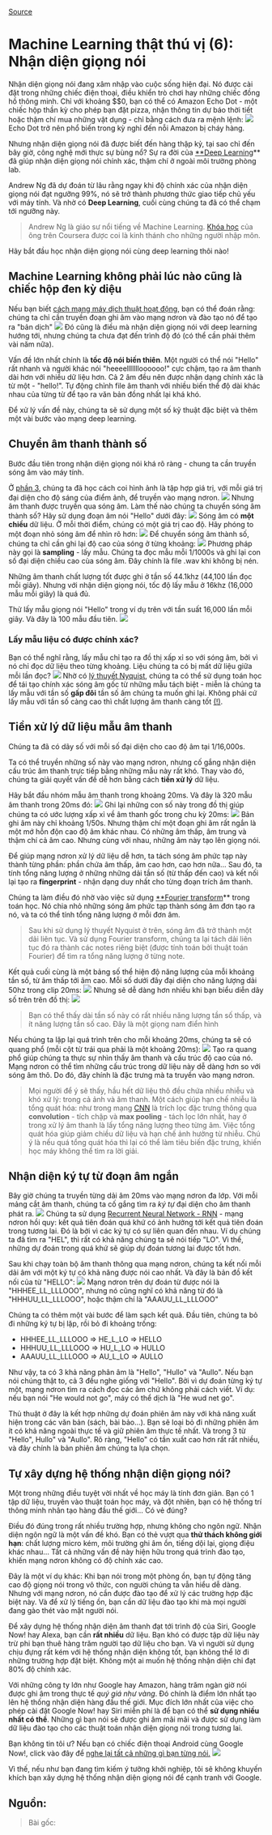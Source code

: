 

[Source](https://viblo.asia:443/p/machine-learning-that-thu-vi-6-nhan-dien-giong-noi-1Je5E8DylnL "Permalink to Machine Learning thật thú vị (6): Nhận diện giọng nói")

# Machine Learning thật thú vị (6): Nhận diện giọng nói

Nhận diện giọng nói đang xâm nhập vào cuộc sống hiện đại. Nó được cài đặt trong những chiếc điện thoại, điều khiển trò chơi hay những chiếc đồng hồ thông minh. Chỉ với khoảng $$0, bạn có thể có Amazon Echo Dot - một chiếc hộp thần kỳ cho phép bạn đặt pizza, nhận thông tin dự báo thời tiết hoặc thậm chí mua những vật dụng - chỉ bằng cách đưa ra mệnh lệnh: ![][1] Echo Dot trở nên phổ biến trong kỳ nghỉ đến nỗi Amazon bị cháy hàng.

Nhưng nhận diện giọng nói đã được biết đến hàng thập kỷ, tại sao chỉ đến bây giờ, công nghệ mới thực sự bùng nổ? Sự ra đời của [**Deep Learning][2]** đã giúp nhận diện giọng nói chính xác, thậm chí ở ngoài môi trường phòng lab.

Andrew Ng đã dự đoán từ lâu rằng ngay khi độ chính xác của nhận diện giọng nói đạt ngưỡng 99%, nó sẽ trở thành phương thức giao tiếp chủ yếu với máy tính. Và nhờ có **Deep Learning**, cuối cùng chúng ta đã có thể chạm tới ngưỡng này.

> Andrew Ng là giáo sư nổi tiếng về Machine Learning. [Khóa học][3] của ông trên Coursera được coi là kinh thánh cho những người nhập môn.

Hãy bắt đầu học nhận diện giọng nói cùng deep learning thôi nào!

## Machine Learning không phải lúc nào cũng là chiếc hộp đen kỳ diệu

Nếu bạn biết [cách mạng máy dịch thuật hoạt động][4], bạn có thể đoán rằng: chúng ta chỉ cần truyền đoạn ghi âm vào mạng nơron và đào tạo nó để tạo ra "bản dịch" ![][5] Đó cũng là điều mà nhận diện giọng nói với deep learning hướng tới, nhưng chúng ta chưa đạt đến trình độ đó (có thể cần phải thêm vài năm nữa).

Vấn đề lớn nhất chính là **tốc độ nói biến thiên**. Một người có thể nói "Hello" rất nhanh và người khác nói "heeeellllllloooooo!" cực chậm, tạo ra âm thanh dài hơn với nhiều dữ liệu hơn. Cả 2 âm đều nên được nhận dạng chính xác là từ một - "hello!". Tự động chỉnh file âm thanh với nhiều biến thể độ dài khác nhau của từng từ để tạo ra văn bản đồng nhất lại khá khó.

Để xử lý vấn đề này, chúng ta sẽ sử dụng một số kỹ thuật đặc biệt và thêm một vài bước vào mạng deep learning.

## Chuyển âm thanh thành số

Bước đầu tiên trong nhận diện giọng nói khá rõ ràng - chung ta cần truyền sóng âm vào máy tính.

Ở [phần 3][6], chúng ta đã học cách coi hình ảnh là tập hợp giá trị, với mỗi giá trị đại diện cho độ sáng của điểm ảnh, để truyền vào mạng nơron. ![][7] Nhưng âm thanh được truyền qua sóng âm. Làm thế nào chúng ta chuyển sóng âm thành số? Hãy sử dụng đoạn âm nói "Hello" dưới đây: ![][8] Sóng âm có **một chiều** dữ liệu. Ở mỗi thời điểm, chúng có một giá trị cao độ. Hãy phóng to một đoạn nhỏ sóng âm để nhìn rõ hơn: ![][9] Để chuyển sóng âm thành số, chúng ta chỉ cần ghi lại độ cao của sóng ở từng khoảng: ![][10] Phương pháp này gọi là **sampling** \- lấy mẫu. Chúng ta đọc mẫu mỗi 1/1000s và ghi lại con số đại diện chiều cao cùa sóng âm. Đây chính là file .wav khi không bị nén.

Những âm thanh chất lượng tốt được ghi ở tần số 44.1khz (44,100 lần đọc mỗi giây). Nhưng với nhận diện giọng nói, tốc độ lấy mẫu ở 16khz (16,000 mẫu mỗi giây) là quá đủ.

Thử lấy mẫu giọng nói "Hello" trong ví dụ trên với tần suất 16,000 lần mỗi giây. Và đây là 100 mẫu đầu tiên. ![][11]

### Lấy mẫu liệu có được chính xác?

Bạn có thể nghĩ rằng, lấy mẫu chỉ tạo ra đồ thị xấp xỉ so với sóng âm, bởi vì nó chỉ đọc dữ liệu theo từng khoảng. Liệu chúng ta có bị mất dữ liệu giữa mỗi lần đọc? ![][12] Nhờ có [lý thuyết Nyquist][13], chúng ta có thể sử dụng toán học để tái tạo chính xác sóng âm gốc từ những mẫu tách biệt - miễn là chúng ta lấy mẫu với tần số **gấp đôi** tần số âm chúng ta muốn ghi lại. Không phải cứ lấy mẫu với tần số càng cao thì chất lượng âm thanh càng tốt [(!)][14].

## Tiền xử lý dữ liệu mẫu âm thanh

Chúng ta đã có dãy số với mỗi số đại diện cho cao độ âm tại 1/16,000s.

Ta có thể truyền những số này vào mạng nơron, nhưng cố gắng nhận diện cấu trúc âm thanh trực tiếp bằng những mẫu này rất khó. Thay vào đó, chúng ta giải quyết vấn đề dễ hơn bằng cách **tiền xử lý** dữ liệu.

Hãy bắt đầu nhóm mẫu âm thanh trong khoảng 20ms. Và đây là 320 mẫu âm thanh trong 20ms đó: ![][15] Ghi lại những con số này trong đồ thị giúp chúng ta có ước lượng xấp xỉ về âm thanh gốc trong chu kỳ 20ms: ![][16] Bản ghi âm này chỉ khoảng 1/50s. Nhưng thậm chí một đoạn ghi âm rất ngắn là một mớ hỗn độn cao độ âm khác nhau. Có những âm thấp, âm trung và thậm chí cả âm cao. Nhưng cùng với nhau, những âm này tạo lên giọng nói.

Để giúp mạng nơron xử lý dữ liệu dễ hơn, ta tách sóng âm phức tạp này thành từng phần: phần chứa âm thấp, âm cao hơn, cao hơn nữa... Sau đó, ta tính tổng năng lượng ở những những dải tần số (từ thấp đến cao) và kết nối lại tạo ra **fingerprint** \- nhận dạng duy nhất cho từng đoạn trích âm thanh.

Chúng ta làm điều đó nhờ vào việc sử dụng [**Fourier transform][17]** trong toán học. Nó chia nhỏ những sóng âm phức tạp thành sóng âm đơn tạo ra nó, và ta có thể tính tổng năng lượng ở mỗi đơn âm.

> Sau khi sử dụng lý thuyết Nyquist ở trên, sóng âm đã trở thành một dải liên tục. Và sử dụng Fourier transform, chúng ta lại tách dải liên tục đó ra thành các notes riêng biệt (được tính toán bởi thuật toán Fourier) để tìm ra tổng năng lượng ở từng note.

Kết quả cuối cùng là một bảng số thể hiện độ năng lượng của mỗi khoảng tần số, từ âm thấp tới âm cao. Mỗi số dưới đây đại diện cho năng lượng dải 50hz trong clip 20ms: ![][18] Nhưng sẽ dễ dàng hơn nhiều khi bạn biểu diễn dãy số trên trên đồ thị: ![][19]

> Bạn có thể thấy dài tần số này có rất nhiều năng lượng tần số thấp, và ít năng lượng tần số cao. Đây là một giọng nam điển hình

Nếu chúng ta lặp lại quá trình trên cho mỗi khoảng 20ms, chúng ta sẽ có quang phổ (mỗi cột từ trái qua phải là một khoảng 20ms): ![][20] Tạo ra quang phổ giúp chúng ta thực sự nhìn thấy âm thanh và cấu trúc độ cao của nó. Mạng nơron có thể tìm những cấu trúc trong dữ liệu này dễ dàng hơn so với sóng âm thô. Do đó, đây chính là đặc trưng mà ta truyền vào mạng nơron.

> Mọi người để ý sẽ thấy, hầu hết dữ liệu thô đều chứa nhiều nhiễu và khó xử lý: trong cả ảnh và âm thanh. Một cách giúp hạn chế nhiễu là tổng quát hóa: như trong mạng [CNN][21] là trích lọc đặc trưng thông qua **convolution** \- tích chập và **max pooling** \- tách lọc lớn nhất, hay ở trong xử lý âm thanh là lấy tổng năng lượng theo từng âm. Việc tổng quát hóa giúp giảm chiều dữ liệu và hạn chế ảnh hưởng từ nhiễu. Chú ý là nếu quá tổng quát hóa thì lại có thể làm tiêu biến đặc trưng, khiến học máy không thể tìm ra lời giải.

## Nhận diện ký tự từ đoạn âm ngắn

Bây giờ chúng ta truyền từng dải âm 20ms vào mạng nơron đa lớp. Với mỗi mảng cắt âm thanh, chúng ta cố gắng tìm ra _ký tự_ đại diện cho âm thanh phát ra. ![][22] Chúng ta sử dụng [Recurrent Neural Network - RNN][23] \- mạng nơron hồi quy: kết quả tiên đoán quá khứ có ảnh hưởng tới kết quả tiên đoán trong tương lai. Đó là bởi vì các ký tự có sự liên quan đến nhau. Ví dụ chúng ta đã tìm ra "HEL", thì rất có khả năng chúng ta sẽ nói tiếp "LO". Vì thế, những dự đoán trong quá khứ sẽ giúp dự đoán tương lai được tốt hơn.

Sau khi chạy toàn bộ âm thanh thông qua mạng nơron, chúng ta kết nối mỗi dải âm với một ký tự có khả năng được nói cao nhất. Và đây là bản đồ kết nối của từ "HELLO": ![][24] Mạng nơron trên dự đoán từ được nói là "HHHEE_LL_LLLOOO", nhưng nó cũng nghĩ có khả năng từ đó là "HHHUU_LL_LLLOOO", hoặc thậm chí là "AAAUU_LL_LLLOOO"

Chúng ta có thêm một vài bước để làm sạch kết quả. Đầu tiên, chúng ta bỏ đi những ký tự bị lặp, rồi bỏ đi khoảng trống:

* HHHEE_LL_LLLOOO => HE_L_LO => HELLO
* HHHUU_LL_LLLOOO => HU_L_LO => HULLO
* AAAUU_LL_LLLOOO => AU_L_LO => AULLO

Như vậy, ta có 3 khả năng phân âm là "Hello", "Hullo" và "Aullo". Nếu bạn nói chúng thật to, cả 3 đều nghe giống với "Hello". Bởi vì dự đoán từng ký tự một, mạng nơron tìm ra cách đọc các âm chứ không phải cách viết. Ví dụ: nếu bạn nói "He would not go", máy có thể dịch là "He wud net go".

Thủ thuật ở đây là kết hợp những dự đoán phiên âm này với khả năng xuất hiện trong các văn bản (sách, bài bảo...). Bạn sẽ loại bỏ đi những phiên âm ít có khả năng ngoài thực tế và giữ phiên âm thực tế nhất. Và trong 3 từ "Hello", Hullo" và "Aullo". Rõ ràng, "Hello" có tần xuất cao hơn rất rất nhiều, và đây chính là bản phiên âm chúng ta lựa chọn.

## Tự xây dựng hệ thống nhận diện giọng nói?

Một trong những điều tuyệt vời nhất về học máy là tính đơn giản. Bạn có 1 tập dữ liệu, truyền vào thuật toán học máy, và đột nhiên, bạn có hệ thống trí thông minh nhân tạo hàng đầu thế giới... Có vẻ đúng?

Điều đó đúng trong rất nhiều trường hợp, nhưng không cho ngôn ngữ. Nhận diện ngôn ngữ là một vấn đề khó. Bạn có thẻ vượt qua **thử thách không giới hạn**: chất lượng micro kém, môi trường ghi âm ồn, tiếng dội lại, giọng điệu khác nhau... Tất cả những vấn đề này hiện hữu trong quá trình đào tạo, khiến mạng nơron không có độ chính xác cao.

Đây là một ví dụ khác: Khi bạn nói trong một phòng ồn, bạn tự động tăng cao độ giọng nói trong vô thức, con người chúng ta vẫn hiểu dễ dàng. Nhưng với mạng nơron, nó cần được đào tạo để xử lý các trường hợp đặc biệt này. Và để xử lý tiếng ồn, bạn cần dữ liệu đào tạo khi mà mọi người đang gào thét vào mặt người nói.

Để xây dựng hệ thống nhận diện âm thanh đạt tới trình độ của Siri, Google Now! hay Alexa, bạn cần **rất nhiều** dữ liệu. Bạn khó có được tập dữ liệu này trừ phi bạn thuê hàng trăm người tạo dữ liệu cho bạn. Và vì người sử dụng chịu đựng rất kém với hệ thống nhận diện không tốt, bạn không thể lờ đi những trường hợp đặt biệt. Không một ai muốn hệ thống nhận diện chỉ đạt 80% độ chính xác.

Với những công ty lớn như Google hay Amazon, hàng trăm ngàn giờ nói được ghi âm trong thực tế _quý giá như vàng_. Đó chính là điểm lớn nhất tạo lên hệ thống nhận diện hàng đầu thế giới. Mục đích lớn nhất của việc cho phép cài đặt Google Now! hay Siri miễn phí là để bạn có thể **sử dụng nhiều nhất có thể**. Những gì bạn nói sẽ được ghi âm mãi mãi và được sử dụng làm dữ liệu đào tạo cho các thuật toán nhận diện giọng nói trong tương lai.

Bạn không tin tôi ư? Nếu bạn có chiếc điện thoại Android cùng Google Now!, click vào đây để [nghe lại tất cả những gì bạn từng nói.][25] ![][26]

Vì thế, nếu như bạn đang tìm kiếm ý tưởng khởi nghiệp, tôi sẽ không khuyến khích bạn xây dựng hệ thống nhận diện giọng nói để cạnh tranh với Google.

## Nguồn:

> Bài gốc: 

[1]: https://viblo.asia/uploads/5fb2289d-cf78-474d-910e-2cce87f44f7a.jpeg
[2]: https://viblo.asia/p/machine-learning-that-thu-vi-2-tu-dong-tao-game-mario-WAyK81o9ZxX#viet-ra-mot-cau-chuyen-6
[3]: https://www.coursera.org/learn/machine-learning
[4]: https://viblo.asia/p/machine-learning-that-thu-vi-5-dich-ngon-ngu-va-mo-ta-anh-Eb85oJnml2G#dich-tot-hon-va-tiet-kiem-nguon-luc-hon-8
[5]: https://viblo.asia/uploads/ee7dd847-122f-4a4d-beb1-d70120a84bfd.png
[6]: https://viblo.asia/p/machine-learning-that-thu-vi-3-nhan-dien-chim-trong-anh-vyDZOX1xlwj
[7]: https://viblo.asia/uploads/full/c68ba5df-b214-4fa0-9a2b-4318e28c1e78.gif
[8]: https://viblo.asia/uploads/665c9da1-ff8d-47f0-89c9-58a03492db5a.png
[9]: https://viblo.asia/uploads/f6e4281c-03b8-4f26-a6fd-12e518487adc.png
[10]: https://viblo.asia/uploads/full/8aa7d1b4-903f-449a-9fb1-d8b8edb479b9.gif
[11]: https://viblo.asia/uploads/276438ac-9567-40f2-883b-25da7b2334e0.png
[12]: https://viblo.asia/uploads/ebaa10bc-431b-44c1-9ff8-79b2aea08661.png
[13]: https://en.wikipedia.org/wiki/Nyquist%E2%80%93Shannon_sampling_theorem
[14]: https://gizmodo.com/dont-buy-what-neil-young-is-selling-1678446860
[15]: https://viblo.asia/uploads/4b0534da-c610-4410-85b8-6313585234b0.png
[16]: https://viblo.asia/uploads/0dc3a38e-41d4-411c-9941-05d1e3b19a7b.png
[17]: https://en.wikipedia.org/wiki/Fourier_transform
[18]: https://viblo.asia/uploads/c3af2d37-0714-429f-88d6-dc8395b8b698.png
[19]: https://viblo.asia/uploads/efaa09a0-3f71-49b6-8f5b-81ab8f6c46e8.png
[20]: https://viblo.asia/uploads/73624f82-df13-4696-9c5e-ef562df8c28e.png
[21]: https://viblo.asia/p/machine-learning-that-thu-vi-3-nhan-dien-chim-trong-anh-vyDZOX1xlwj#mang-cnn-hoat-dong-nhu-the-nao-7
[22]: https://viblo.asia/uploads/1db545d0-0ae6-41c7-8936-412e76834739.png
[23]: https://viblo.asia/p/machine-learning-that-thu-vi-2-tu-dong-tao-game-mario-WAyK81o9ZxX#recurrent-neural-network---mang-noron-hoi-quy-4
[24]: https://viblo.asia/uploads/ac09690f-a6ef-450b-a06c-c0b13f489f7b.png
[25]: https://myactivity.google.com/udc/vaa
[26]: https://viblo.asia/uploads/1b078a2e-b301-47e1-a0ec-404314b0c639.png

  

